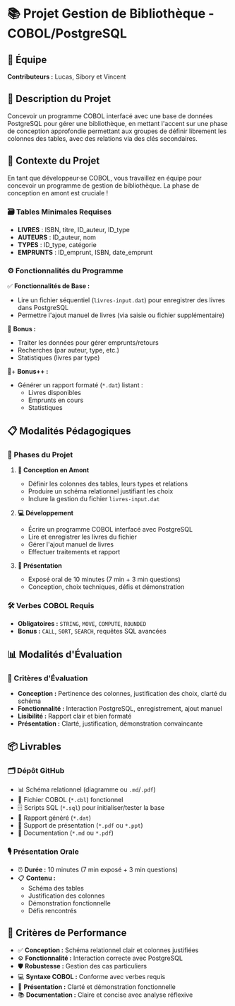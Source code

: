 # 📚 Projet Gestion de Bibliothèque - COBOL/PostgreSQL

## 👥 Équipe
**Contributeurs :** Lucas, Sibory et Vincent

## 📝 Description du Projet

Concevoir un programme COBOL interfacé avec une base de données PostgreSQL pour gérer une bibliothèque, en mettant l'accent sur une phase de conception approfondie permettant aux groupes de définir librement les colonnes des tables, avec des relations via des clés secondaires.

## 🎯 Contexte du Projet

En tant que développeur·se COBOL, vous travaillez en équipe pour concevoir un programme de gestion de bibliothèque. La phase de conception en amont est cruciale !

### 🗃️ Tables Minimales Requises
- **LIVRES** : ISBN, titre, ID_auteur, ID_type
- **AUTEURS** : ID_auteur, nom
- **TYPES** : ID_type, catégorie
- **EMPRUNTS** : ID_emprunt, ISBN, date_emprunt

### ⚙️ Fonctionnalités du Programme

✅ **Fonctionnalités de Base :**
- Lire un fichier séquentiel (`livres-input.dat`) pour enregistrer des livres dans PostgreSQL
- Permettre l'ajout manuel de livres (via saisie ou fichier supplémentaire)

🎁 **Bonus :**
- Traiter les données pour gérer emprunts/retours
- Recherches (par auteur, type, etc.)
- Statistiques (livres par type)

🎁+ **Bonus++ :**
- Générer un rapport formaté (`*.dat`) listant :
  - Livres disponibles
  - Emprunts en cours
  - Statistiques

## 📋 Modalités Pédagogiques

### 🔄 Phases du Projet

1. **🎨 Conception en Amont**
   - Définir les colonnes des tables, leurs types et relations
   - Produire un schéma relationnel justifiant les choix
   - Inclure la gestion du fichier `livres-input.dat`

2. **💻 Développement**
   - Écrire un programme COBOL interfacé avec PostgreSQL
   - Lire et enregistrer les livres du fichier
   - Gérer l'ajout manuel de livres
   - Effectuer traitements et rapport

3. **🎤 Présentation**
   - Exposé oral de 10 minutes (7 min + 3 min questions)
   - Conception, choix techniques, défis et démonstration

### 🛠️ Verbes COBOL Requis
- **Obligatoires :** `STRING`, `MOVE`, `COMPUTE`, `ROUNDED`
- **Bonus :** `CALL`, `SORT`, `SEARCH`, requêtes SQL avancées

## 📊 Modalités d'Évaluation

### 🎯 Critères d'Évaluation
- **Conception :** Pertinence des colonnes, justification des choix, clarté du schéma
- **Fonctionnalité :** Interaction PostgreSQL, enregistrement, ajout manuel
- **Lisibilité :** Rapport clair et bien formaté
- **Présentation :** Clarté, justification, démonstration convaincante

## 📦 Livrables

### 🗂️ Dépôt GitHub
- 📊 Schéma relationnel (diagramme ou `.md`/`.pdf`)
- 💾 Fichier COBOL (`*.cbl`) fonctionnel
- 🗄️ Scripts SQL (`*.sql`) pour initialiser/tester la base
- 📄 Rapport généré (`*.dat`)
- 🎯 Support de présentation (`*.pdf` ou `*.ppt`)
- 📖 Documentation (`*.md` ou `*.pdf`)

### 🎙️ Présentation Orale
- ⏰ **Durée :** 10 minutes (7 min exposé + 3 min questions)
- 📋 **Contenu :** 
  - Schéma des tables
  - Justification des colonnes
  - Démonstration fonctionnelle
  - Défis rencontrés

## 🎯 Critères de Performance

- ✅ **Conception :** Schéma relationnel clair et colonnes justifiées
- ⚙️ **Fonctionnalité :** Interaction correcte avec PostgreSQL
- 🛡️ **Robustesse :** Gestion des cas particuliers
- 💻 **Syntaxe COBOL :** Conforme avec verbes requis
- 🎤 **Présentation :** Clarté et démonstration fonctionnelle
- 📚 **Documentation :** Claire et concise avec analyse réflexive
